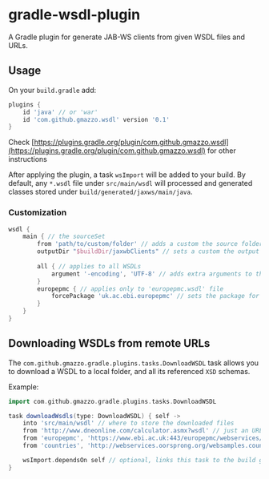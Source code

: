 # gradle-wsdl-plugin
A Gradle plugin for generate JAB-WS clients from given WSDL files and URLs.

## Usage
On your `build.gradle` add:
```groovy
plugins {
    id 'java' // or 'war'
    id 'com.github.gmazzo.wsdl' version '0.1'
}
```
Check [https://plugins.gradle.org/plugin/com.github.gmazzo.wsdl](https://plugins.gradle.org/plugin/com.github.gmazzo.wsdl) for other instructions

After applying the plugin, a task `wsImport` will be added to your build.
By default, any `*.wsdl` file under `src/main/wsdl` will processed and generated classes stored under `build/generated/jaxws/main/java`.

### Customization
```groovy
wsdl {
    main { // the sourceSet
        from 'path/to/custom/folder' // adds a custom the source folder
        outputDir "$buildDir/jaxwbClients" // sets a custom the output folder
    
        all { // applies to all WSDLs
            argument '-encoding', 'UTF-8' // adds extra arguments to the 'wsImport' command
        }
        europepmc { // applies only to 'europepmc.wsdl' file
            forcePackage 'uk.ac.ebi.europepmc' // sets the package for the generated client
        }
    }
}
```

## Downloading WSDLs from remote URLs
The `com.github.gmazzo.gradle.plugins.tasks.DownloadWSDL` task allows you to download a WSDL to a local folder, and all its referenced `XSD` schemas.

Example:
````groovy
import com.github.gmazzo.gradle.plugins.tasks.DownloadWSDL

task downloadWsdls(type: DownloadWSDL) { self ->
    into 'src/main/wsdl' // where to store the downloaded files
    from 'http://www.dneonline.com/calculator.asmx?wsdl' // just an URL, the local name will be picked from it
    from 'europepmc', 'https://www.ebi.ac.uk:443/europepmc/webservices/soap?wsdl' // local name and URL
    from 'countries', 'http://webservices.oorsprong.org/websamples.countryinfo/CountryInfoService.wso?WSDL'

    wsImport.dependsOn self // optional, links this task to the build graph, forcing it to run before `wsImport`
}
````
